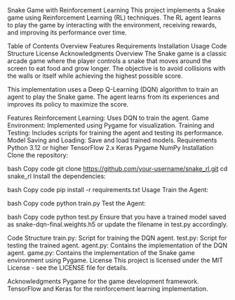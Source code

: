 Snake Game with Reinforcement Learning
This project implements a Snake game using Reinforcement Learning (RL) techniques. The RL agent learns to play the game by interacting with the environment, receiving rewards, and improving its performance over time.

Table of Contents
Overview
Features
Requirements
Installation
Usage
Code Structure
License
Acknowledgments
Overview
The Snake game is a classic arcade game where the player controls a snake that moves around the screen to eat food and grow longer. The objective is to avoid collisions with the walls or itself while achieving the highest possible score.

This implementation uses a Deep Q-Learning (DQN) algorithm to train an agent to play the Snake game. The agent learns from its experiences and improves its policy to maximize the score.

Features
Reinforcement Learning: Uses DQN to train the agent.
Game Environment: Implemented using Pygame for visualization.
Training and Testing: Includes scripts for training the agent and testing its performance.
Model Saving and Loading: Save and load trained models.
Requirements
Python 3.12 or higher
TensorFlow 2.x
Keras
Pygame
NumPy
Installation
Clone the repository:

bash
Copy code
git clone https://github.com/your-username/snake_rl.git
cd snake_rl
Install the dependencies:

bash
Copy code
pip install -r requirements.txt
Usage
Train the Agent:

bash
Copy code
python train.py
Test the Agent:

bash
Copy code
python test.py
Ensure that you have a trained model saved as snake-dqn-final.weights.h5 or update the filename in test.py accordingly.

Code Structure
train.py: Script for training the DQN agent.
test.py: Script for testing the trained agent.
agent.py: Contains the implementation of the DQN agent.
game.py: Contains the implementation of the Snake game environment using Pygame.
License
This project is licensed under the MIT License - see the LICENSE file for details.

Acknowledgments
Pygame for the game development framework.
TensorFlow and Keras for the reinforcement learning implementation.
